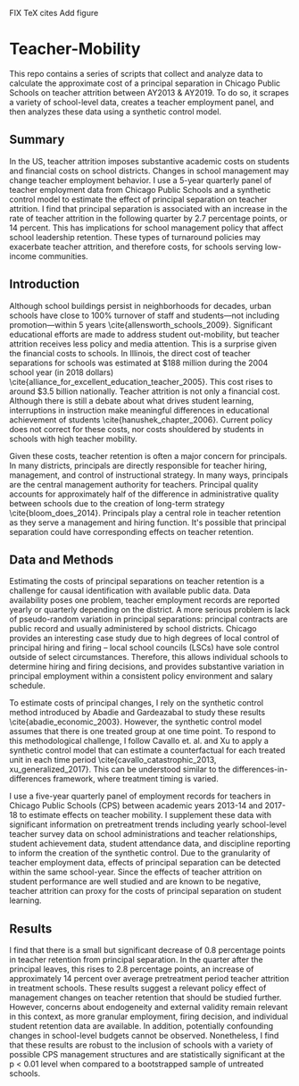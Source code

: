 FIX TeX cites
Add figure


# Teacher-Mobility

This repo contains a series of scripts that collect and analyze data to calculate the approximate cost of a principal separation in Chicago Public Schools on teacher attrition between AY2013 & AY2019. To do so, it scrapes a variety of school-level data, creates a teacher employment panel, and then analyzes these data using a synthetic control model.

## Summary
In the US, teacher attrition imposes substantive academic costs on students and financial costs on school districts. Changes in school management may change teacher employment behavior. I use a 5-year quarterly panel of teacher employment data from Chicago Public Schools and a synthetic control model to estimate the effect of principal separation on teacher attrition. I find that principal separation is associated with an increase in the rate of teacher attrition in the following quarter by 2.7 percentage points, or 14 percent. This has implications for school management policy that affect school leadership retention. These types of turnaround policies may exacerbate teacher attrition, and therefore costs, for schools serving low-income communities.

## Introduction 
Although school buildings persist in neighborhoods for decades, urban schools have close to 100% turnover of staff and students—not including promotion—within 5 years \cite{allensworth_schools_2009}. Significant educational efforts are made to address student out-mobility, but teacher attrition receives less policy and media attention. This is a surprise given the financial costs to schools. In Illinois, the direct cost of teacher separations for schools was estimated at $188 million during the 2004 school year (in 2018 dollars) \cite{alliance_for_excellent_education_teacher_2005}. This cost rises to around $3.5 billion nationally. Teacher attrition is not only a financial cost. Although there is still a debate about what drives student learning, interruptions in instruction make meaningful differences in educational achievement of students \cite{hanushek_chapter_2006}. Current policy does not correct for these costs, nor costs shouldered by students in schools with high teacher mobility.

Given these costs, teacher retention is often a major concern for principals. In many districts, principals are directly responsible for teacher hiring, management, and control of instructional strategy. In many ways, principals are the central management authority for teachers. Principal quality accounts for approximately half of the difference in administrative quality between schools due to the creation of long-term strategy \cite{bloom_does_2014}. Principals play a central role in teacher retention as they serve a management and hiring function. It's possible that principal separation could have corresponding effects on teacher retention.

## Data and Methods
Estimating the costs of principal separations on teacher retention is a challenge for causal identification with available public data. Data availability poses one problem, teacher employment records are reported yearly or quarterly depending on the district. A more serious problem is lack of pseudo-random variation in principal separations: principal contracts are public record and usually administered by school districts. Chicago provides an interesting case study due to high degrees of local control of principal hiring and firing – local school councils (LSCs) have sole control outside of select circumstances. Therefore, this allows individual schools to determine hiring and firing decisions, and provides substantive variation in principal employment within a consistent policy environment and salary schedule. 

To estimate costs of principal changes, I rely on the synthetic control method introduced by Abadie and Gardeazabal to study these results \cite{abadie_economic_2003}. However, the synthetic control model assumes that there is one treated group at one time point. To respond to this methodological challenge, I follow Cavallo et. al. and Xu to apply a synthetic control model that can estimate a counterfactual for each treated unit in each time period \cite{cavallo_catastrophic_2013, xu_generalized_2017}. This can be understood similar to the differences-in-differences framework, where treatment timing is varied. 

I use a five-year quarterly panel of employment records for teachers in Chicago Public Schools (CPS) between academic years 2013-14 and 2017-18 to estimate effects on teacher mobility. I supplement these data with significant information on pretreatment trends including yearly school-level teacher survey data on school administrations and teacher relationships, student achievement data, student attendance data, and discipline reporting to inform the creation of the synthetic control. Due to the granularity of teacher employment data, effects of principal separation can be detected within the same school-year. Since the effects of teacher attrition on student performance are well studied and are known to be negative, teacher attrition can proxy for the costs of principal separation on student learning. 

## Results
I find that there is a small but significant decrease of 0.8 percentage points in teacher retention from principal separation. In the quarter after the principal leaves, this rises to 2.8 percentage points, an increase of approximately 14 percent over average pretreatment period teacher attrition in treatment schools. These results suggest a relevant policy effect of management changes on teacher retention that should be studied further. However, concerns about endogeneity and external validity remain relevant in this context, as more granular employment, firing decision, and individual student retention data are available. In addition, potentially confounding changes in school-level budgets cannot be observed. Nonetheless, I find that these results are robust to the inclusion of schools with a variety of possible CPS management structures and are statistically significant at the p < 0.01 level when compared to a bootstrapped sample of untreated schools.
